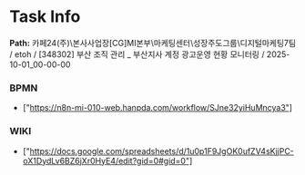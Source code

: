 # Task Info

**Path:** 카페24(주)\본사사업장\[CG]MI본부\마케팅센터\성장주도그룹\디지털마케팅7팀 / etoh / [348302] 부산 조직 관리 _ 부산지사 계정 광고운영 현황 모니터링 / 2025-10-01_00-00-00

### BPMN
- ["https://n8n-mi-010-web.hanpda.com/workflow/SJne32yiHuMncya3"]

### WIKI
- ["https://docs.google.com/spreadsheets/d/1u0p1F9JgOK0ufZV4sKjjPC-oX1DydLv6BZ6jXr0HyE4/edit?gid=0#gid=0"]

